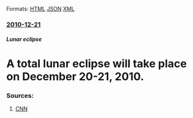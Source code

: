 
Formats: [HTML](/news/2010/12/21/a-total-lunar-eclipse-will-take-place-on-december-20-21-2010.html)  [JSON](/news/2010/12/21/a-total-lunar-eclipse-will-take-place-on-december-20-21-2010.json)  [XML](/news/2010/12/21/a-total-lunar-eclipse-will-take-place-on-december-20-21-2010.xml)  

### [2010-12-21](/news/2010/12/21/index.md)

##### Lunar eclipse
# A total lunar eclipse will take place on December 20-21, 2010. 




### Sources:

1. [CNN](http://news.blogs.cnn.com/2010/12/20/strangers-in-the-night-lunar-eclipse-solstice-meet-again/)
